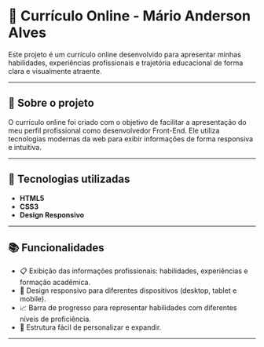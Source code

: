 # 📄 Currículo Online - Mário Anderson Alves

Este projeto é um currículo online desenvolvido para apresentar minhas habilidades, experiências profissionais e trajetória educacional de forma clara e visualmente atraente.

---

## 🌟 Sobre o projeto

O currículo online foi criado com o objetivo de facilitar a apresentação do meu perfil profissional como desenvolvedor Front-End. Ele utiliza tecnologias modernas da web para exibir informações de forma responsiva e intuitiva.

---

## 🚀 Tecnologias utilizadas

- **HTML5**
- **CSS3**
- **Design Responsivo**

---

## 📚 Funcionalidades

- 📋 Exibição das informações profissionais: habilidades, experiências e formação acadêmica.
- 🎨 Design responsivo para diferentes dispositivos (desktop, tablet e mobile).
- 📈 Barra de progresso para representar habilidades com diferentes níveis de proficiência.
- 💾 Estrutura fácil de personalizar e expandir.

---
